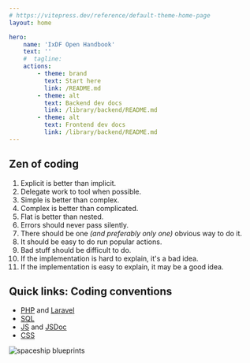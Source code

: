 ```yaml
---
# https://vitepress.dev/reference/default-theme-home-page
layout: home

hero:
    name: 'IxDF Open Handbook'
    text: ''
    #  tagline:
    actions:
        - theme: brand
          text: Start here
          link: /README.md
        - theme: alt
          text: Backend dev docs
          link: /library/backend/README.md
        - theme: alt
          text: Frontend dev docs
          link: /library/backend/README.md
---
```


<section class="container" style="max-width: 1152px; margin: 0 auto">
    <div class="grid-container">
        <div class="grid-item">
            <h2 class="h2">Zen of coding</h2>
            <ol class="ul list-disc">
                <li>Explicit is better than implicit.</li>
                <li>Delegate work to tool when possible.</li>
                <li>Simple is better than complex.</li>
                <li>Complex is better than complicated.</li>
                <li>Flat is better than nested.</li>
                <li>Errors should never pass silently.</li>
                <li>There should be one <i>(and preferably only one)</i> obvious way to do it.</li>
                <li>It should be easy to do run popular actions.</li>
                <li>Bad stuff should be difficult to do.</li>
                <li>If the implementation is hard to explain, it's a bad idea.</li>
                <li>If the implementation is easy to explain, it may be a good idea.</li>
            </ol>
            <h2 class="h2">Quick links: Coding conventions</h2>
            <ul class="ul list-disc">
                <li><a href="/library/backend/conventions--php.html">PHP</a> and <a href="/library/backend/conventions--laravel.html">Laravel</a></li>
                <li><a href="/library/backend/conventions--sql.html">SQL</a></li>
                <li><a href="/library/frontend/conventions--js.html">JS</a> and <a href="/library/frontend/conventions--jsdoc.html">JSDoc</a></li>
                <li><a href="/library/frontend/conventions--css.html">CSS</a></li>
            </ul>
        </div>
        <div class="grid-item">
            <picture>
                <source srcset="/images/spaceship.avif" type="image/avif">
                <img src="/images/spaceship.jpg" alt="spaceship blueprints" class="levitating-man">
            </picture>
        </div>
    </div>

</section>

